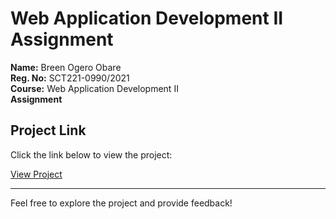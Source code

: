 # Web Application Development II Assignment

**Name:** Breen Ogero Obare  
**Reg. No:** SCT221-0990/2021  
**Course:** Web Application Development II  
**Assignment**

## Project Link

Click the link below to view the project:

[View Project](https://raw.githack.com/breenobare/WebDev-II/main/Assighnment/index.html)

---

Feel free to explore the project and provide feedback!
